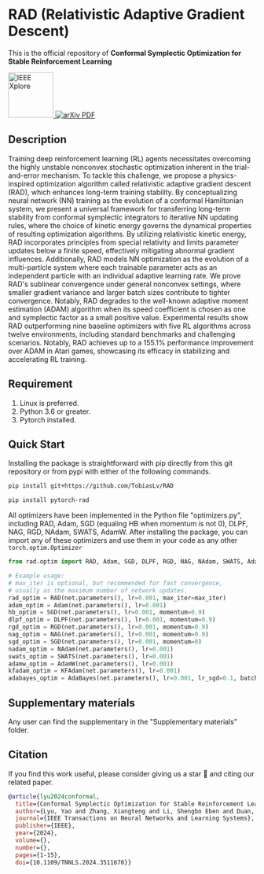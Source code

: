 # RAD (Relativistic Adaptive Gradient Descent)

This is the official repository of **Conformal Symplectic Optimization for Stable Reinforcement Learning**

<a href='https://ieeexplore.ieee.org/document/10792938'>
    <img src='https://github.com/user-attachments/assets/80e4d671-51d7-46a3-b27a-08b5e08a3051' alt='IEEE Xplore' width=92>
</a>
<a href='https://arxiv.org/abs/2412.02291'>
    <img src='https://img.shields.io/badge/arXiv-PDF-red?style=flat&logo=arXiv&logoColor=wihte' alt='arXiv PDF'>
</a>

## Description
Training deep reinforcement learning (RL) agents necessitates overcoming the highly unstable nonconvex stochastic optimization inherent in the trial-and-error mechanism. To tackle this challenge, we propose a physics-inspired optimization algorithm called relativistic adaptive gradient descent (RAD), which enhances long-term training stability. By conceptualizing neural network (NN) training as the evolution of a conformal Hamiltonian system, we present a universal framework for transferring long-term stability from conformal symplectic integrators to iterative NN updating rules, where the choice of kinetic energy governs the dynamical properties of resulting optimization algorithms. By utilizing relativistic kinetic energy, RAD incorporates principles from special relativity and limits parameter updates below a finite speed, effectively mitigating abnormal gradient influences. Additionally, RAD models NN optimization as the evolution of a multi-particle system where each trainable parameter acts as an independent particle with an individual adaptive learning rate. We prove RAD's sublinear convergence under general nonconvex settings, where smaller gradient variance and larger batch sizes contribute to tighter convergence. Notably, RAD degrades to the well-known adaptive moment estimation (ADAM) algorithm when its speed coefficient is chosen as one and symplectic factor as a small positive value. Experimental results show RAD outperforming nine baseline optimizers with five RL algorithms across twelve environments, including standard benchmarks and challenging scenarios. Notably, RAD achieves up to a 155.1% performance improvement over ADAM in Atari games, showcasing its efficacy in stabilizing and accelerating RL training.

## Requirement
1. Linux is preferred.
2. Python 3.6 or greater.
3. Pytorch installed.

## Quick Start
Installing the package is straightforward with pip directly from this git repository or from pypi with either of the following commands.

```bash
pip install git+https://github.com/TobiasLv/RAD
```

```bash
pip install pytorch-rad
```

All optimizers have been implemented in the Python file "optimizers.py", including RAD, Adam, SGD (equaling HB when momentum is not 0), DLPF, NAG, RGD, NAdam, SWATS, AdamW. After installing the package, you can import any of these optimizers and use them in your code as any other `torch.optim.Optimizer`

```python
from rad.optim import RAD, Adam, SGD, DLPF, RGD, NAG, NAdam, SWATS, AdamW, KFAdam, AdaBayes

# Example usage:
# max_iter is optional, but recommended for fast convergence,
# usually as the maximum number of network updates.
rad_optim = RAD(net.parameters(), lr=0.001, max_iter=max_iter)
adam_optim = Adam(net.parameters(), lr=0.001)
hb_optim = SGD(net.parameters(), lr=0.001, momentum=0.9)
dlpf_optim = DLPF(net.parameters(), lr=0.001, momentum=0.9)
rgd_optim = RGD(net.parameters(), lr=0.001, momentum=0.9)
nag_optim = NAG(net.parameters(), lr=0.001, momentum=0.9)
sgd_optim = SGD(net.parameters(), lr=0.001, momentum=0)
nadam_optim = NAdam(net.parameters(), lr=0.001)
swats_optim = SWATS(net.parameters(), lr=0.001)
adamw_optim = AdamW(net.parameters(), lr=0.001)
kfadam_optim = KFAdam(net.parameters(), lr=0.001)
adabayes_optim = AdaBayes(net.parameters(), lr=0.001, lr_sgd=0.1, batch_size=64)
```

## Supplementary materials
Any user can find the supplementary in the "Supplementary materials" folder.

## Citation
If you find this work useful, please consider giving us a star 🌟 and citing our related paper.

```bibtex
@article{lyu2024conformal,
  title={Conformal Symplectic Optimization for Stable Reinforcement Learning [early access]}, 
  author={Lyu, Yao and Zhang, Xiangteng and Li, Shengbo Eben and Duan, Jingliang and Tao, Letian and Xu, Qing and He, Lei and Li, Keqiang},
  journal={IEEE Transactions on Neural Networks and Learning Systems},
  publisher={IEEE},
  year={2024},
  volume={},
  number={},
  pages={1-15},
  doi={10.1109/TNNLS.2024.3511670}}
```
